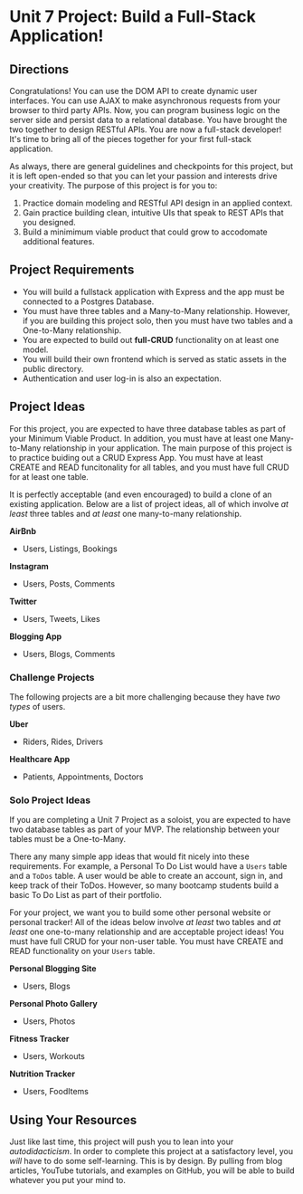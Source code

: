 # Unit 7 Project: Build a Full-Stack Application!

## Directions
Congratulations! You can use the DOM API to create dynamic user interfaces. You can use AJAX to make asynchronous requests from your browser to third party APIs. Now, you can program business logic on the server side and persist data to a relational database. You have brought the two together to design RESTful APIs. You are now a full-stack developer! It's time to bring all of the pieces together for your first full-stack application.

As always, there are general guidelines and checkpoints for this project, but it is left open-ended so that you can let your passion and interests drive your creativity. The purpose of this project is for you to:
  1. Practice domain modeling and RESTful API design in an applied context.
  2. Gain practice building clean, intuitive UIs that speak to REST APIs that you designed.
  3. Build a minimimum viable product that could grow to accodomate additional features.

## Project Requirements
* You will build a fullstack application with Express and the app must be connected to a Postgres Database. 
* You must have three tables and a Many-to-Many relationship. However, if you are building this project solo, then you must have two tables and a One-to-Many relationship.
* You are expected to build out **full-CRUD** functionality on at least one model.
* You will build their own frontend which is served as static assets in the public directory.
* Authentication and user log-in is also an expectation.

## Project Ideas

For this project, you are expected to have three database tables as part of your Minimum Viable Product. In addition, you must have at least one Many-to-Many relationship in your application. The main purpose of this project is to practice buiding out a CRUD Express App. You must have at least CREATE and READ funcitonality for all tables, and you must have full CRUD for at least one table.

It is perfectly acceptable (and even encouraged) to build a clone of an existing application. Below are a list of project ideas, all of which involve _at least_ three tables and _at least_ one many-to-many relationship. 

**AirBnb**
* Users, Listings, Bookings

**Instagram**
* Users, Posts, Comments

**Twitter**
* Users, Tweets, Likes

**Blogging App**
* Users, Blogs, Comments

### Challenge Projects

The following projects are a bit more challenging because they have *two types* of users. 

**Uber**
* Riders, Rides, Drivers

**Healthcare App**
* Patients, Appointments, Doctors


### Solo Project Ideas

If you are completing a Unit 7 Project as a soloist, you are expected to have two database tables as part of your MVP. The relationship between your tables must be a One-to-Many. 

There any many simple app ideas that would fit nicely into these requirements. For example, a Personal To Do List would have a `Users` table and a `ToDos` table. A user would be able to create an account, sign in, and keep track of their ToDos. However, so many bootcamp students build a basic To Do List as part of their portfolio. 

For your project, we want you to build some other personal website or personal tracker! All of the ideas below involve _at least_ two tables and _at least_ one one-to-many relationship and are acceptable project ideas! You must have full CRUD for your non-user table. You must have CREATE and READ functionality on your `Users` table. 

**Personal Blogging Site**
* Users, Blogs

**Personal Photo Gallery**
* Users, Photos

**Fitness Tracker**
* Users, Workouts

**Nutrition Tracker**
* Users, FoodItems

## Using Your Resources
Just like last time, this project will push you to lean into your _autodidacticism_. In order to complete this project at a satisfactory level, you _will_ have to do some self-learning. This is by design. By pulling from blog articles, YouTube tutorials, and examples on GitHub, you will be able to build whatever you put your mind to.


